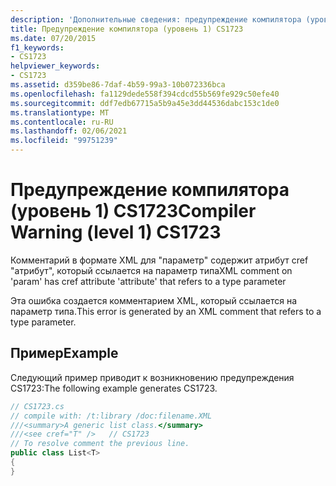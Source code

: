 ```yaml
---
description: 'Дополнительные сведения: предупреждение компилятора (уровень 1) CS1723'
title: Предупреждение компилятора (уровень 1) CS1723
ms.date: 07/20/2015
f1_keywords:
- CS1723
helpviewer_keywords:
- CS1723
ms.assetid: d359be86-7daf-4b59-99a3-10b072336bca
ms.openlocfilehash: fa1129dede558f394cdcd55b569fe929c50efe40
ms.sourcegitcommit: ddf7edb67715a5b9a45e3dd44536dabc153c1de0
ms.translationtype: MT
ms.contentlocale: ru-RU
ms.lasthandoff: 02/06/2021
ms.locfileid: "99751239"
---
```

# <a name="compiler-warning-level-1-cs1723"></a><span data-ttu-id="e0ffa-103">Предупреждение компилятора (уровень 1) CS1723</span><span class="sxs-lookup"><span data-stu-id="e0ffa-103">Compiler Warning (level 1) CS1723</span></span>

<span data-ttu-id="e0ffa-104">Комментарий в формате XML для "параметр" содержит атрибут cref "атрибут", который ссылается на параметр типа</span><span class="sxs-lookup"><span data-stu-id="e0ffa-104">XML comment on 'param' has cref attribute 'attribute' that refers to a type parameter</span></span>  
  
 <span data-ttu-id="e0ffa-105">Эта ошибка создается комментарием XML, который ссылается на параметр типа.</span><span class="sxs-lookup"><span data-stu-id="e0ffa-105">This error is generated by an XML comment that refers to a type parameter.</span></span>  
  
## <a name="example"></a><span data-ttu-id="e0ffa-106">Пример</span><span class="sxs-lookup"><span data-stu-id="e0ffa-106">Example</span></span>  

 <span data-ttu-id="e0ffa-107">Следующий пример приводит к возникновению предупреждения CS1723:</span><span class="sxs-lookup"><span data-stu-id="e0ffa-107">The following example generates CS1723.</span></span>  
  
```csharp  
// CS1723.cs  
// compile with: /t:library /doc:filename.XML  
///<summary>A generic list class.</summary>  
///<see cref="T" />   // CS1723  
// To resolve comment the previous line.  
public class List<T>
{  
}  
```

